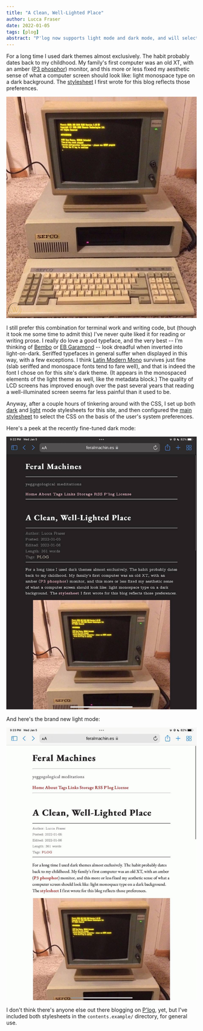 ```yaml
---
title: "A Clean, Well-Lighted Place"
author: Lucca Fraser
date: 2022-01-05
tags: [plog]
abstract: "P'log now supports light mode and dark mode, and will select the stylesheet on the basis of system preferences."
---
```


For a long time I used dark themes almost exclusively. The habit probably dates back to my childhood. My family's first computer was an old XT, with an amber ([P3 phosphor](https://en.wikipedia.org/wiki/Phosphor#Standard_phosphor_types)) monitor, and this more or less fixed my aesthetic sense of what a computer screen should look like: light monospace type on a dark background. The [stylesheet](/css/darkmode.css) I first wrote for this blog reflects those preferences.

![An amber phosphor monitor on an old XT computer](../img/old-computer-amber-monitor.jpg)

I still prefer this combination for terminal work and writing code, but (though it took me some time to admit this) I've never quite liked it for reading or writing prose. I really do love a good typeface, and the very best -- I'm thinking of [Bembo](http://www.georgduffner.at/ebgaramond/) or [EB Garamond](http://www.georgduffner.at/ebgaramond/) -- look dreadful when inverted into light-on-dark. Seriffed typefaces in general suffer when displayed in this way, with a few exceptions. I think [Latin Modern Mono](https://www.fontsquirrel.com/fonts/latin-modern-mono) survives just fine (slab seriffed and monospace fonts tend to fare well), and that is indeed the font I chose on for this site's dark theme. (It appears in the monospaced elements of the light theme as well, like the metadata block.) The quality of LCD screens has improved enough over the past several years that reading a well-illuminated screen seems far less painful than it used to be.

Anyway, after a couple hours of tinkering around with the CSS, I set up both [dark](/css/darkmode.css) and [light](/css/lightmode.css) mode stylesheets for this site, and then configured the [main stylesheet](/css/stylesheet.css) to select the CSS on the basis of the user's system preferences. 

Here's a peek at the recently fine-tuned dark mode:

![A peek at the slightly-tweaked dark mode](../img/darkmode.jpg)

And here's the brand new light mode:

![a peek at the brand new light mode](../img/lightmode.jpg)

I don't think there's anyone else out there blogging on [P'log](https://github.com/oblivia-simplex/plog), yet, but I've included both stylesheets in the `contents.example/` directory, for general use.

